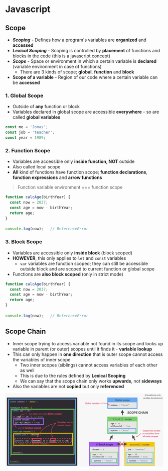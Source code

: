 # **Javascript**

## **Scope**

* ***Scoping*** - Defines how a program's variables are **organized** and **accessed**
* ***Lexical Scoping*** - Scoping is controlled by **placement** of functions and blocks in the code (this is a javascript concept)
* ***Scope*** - Space or environment in which a certain variable is **declared** (variable environment in case of functions)
  * There are 3 kinds of scope; **global**, **function** and **block**
* **Scope of a variable** - Region of our code where a certain variable can be **accessed**

### 1. **Global Scope**

* Outside of **any** function or block
* Variables declared in global scope are accessible **everywhere** - so are called **global variables**

```javascript
const me = 'Jonas';
const job = 'teacher';
const year = 1989;
```

### 2. **Function Scope**

* Variables are accessible only **inside function, NOT** outside
* Also called local scope
* **All** kind of functions have function scope; **function declarations**, **function expressions** and **arrow functions**

> Function variable environment === function scope

```javascript
function calcAge(birthYear) {
  const now = 2037;
  const age = now - birthYear;
  return age;
}

console.log(now);   // ReferenceError
```

### 3. **Block Scope**

* Variables are accessible only **inside block** (block scoped)
* **HOWEVER**, this only applies to `let` and `const` variables
  * `var` variables are function scoped; they can still be accessible outside block and are scoped to current function or global scope
* Functions are **also block scoped** (only in strict mode)

```javascript
function calcAge(birthYear) {
  const now = 2037;
  const age = now - birthYear;
  return age;
}

console.log(now);   // ReferenceError
```

## **Scope Chain**

* Inner scope trying to access variable not found in its scope and looks up variable in parent (or outer) scopes until it finds it - **variable lookup**
* This can only happen in **one direction** that is outer scope cannot access the variables of inner scope
  * Two inner scopes (siblings) cannot access variables of each other as well
  * This is due to the rules defined by **Lexical Scoping**
  * We can say that the scope chain only works **upwards**, not **sideways**
* Also the variables are not **copied** but only **referenced**


![Scope Chain](../images/scope-chain.png)